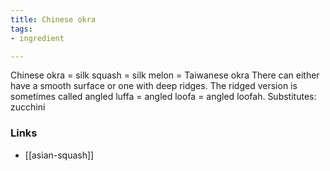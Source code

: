 ```yaml
---
title: Chinese okra
tags:
- ingredient

---
```

Chinese okra = silk squash = silk melon = Taiwanese okra There can either have a smooth surface or one with deep ridges. The ridged version is sometimes called angled luffa = angled loofa = angled loofah. Substitutes: zucchini

### Links

* [[asian-squash]]
